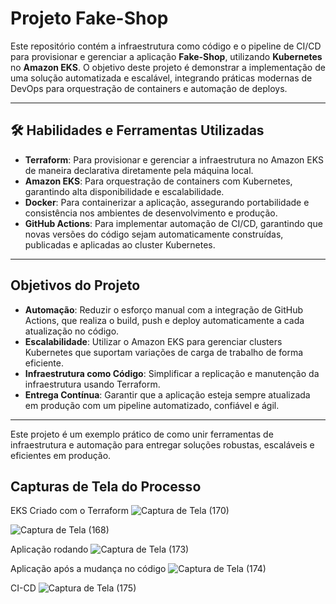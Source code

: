 # **Projeto Fake-Shop**  

Este repositório contém a infraestrutura como código e o pipeline de CI/CD para provisionar e gerenciar a aplicação **Fake-Shop**, utilizando **Kubernetes** no **Amazon EKS**. O objetivo deste projeto é demonstrar a implementação de uma solução automatizada e escalável, integrando práticas modernas de DevOps para orquestração de containers e automação de deploys.

---

## **🛠 Habilidades e Ferramentas Utilizadas**  

- **Terraform**: Para provisionar e gerenciar a infraestrutura no Amazon EKS de maneira declarativa diretamente pela máquina local.
- **Amazon EKS**: Para orquestração de containers com Kubernetes, garantindo alta disponibilidade e escalabilidade.
- **Docker**: Para containerizar a aplicação, assegurando portabilidade e consistência nos ambientes de desenvolvimento e produção.
- **GitHub Actions**: Para implementar automação de CI/CD, garantindo que novas versões do código sejam automaticamente construídas, publicadas e aplicadas ao cluster Kubernetes.

---

## **Objetivos do Projeto**  

- **Automação**: Reduzir o esforço manual com a integração de GitHub Actions, que realiza o build, push e deploy automaticamente a cada atualização no código.
- **Escalabilidade**: Utilizar o Amazon EKS para gerenciar clusters Kubernetes que suportam variações de carga de trabalho de forma eficiente.
- **Infraestrutura como Código**: Simplificar a replicação e manutenção da infraestrutura usando Terraform.
- **Entrega Contínua**: Garantir que a aplicação esteja sempre atualizada em produção com um pipeline automatizado, confiável e ágil.  

---

Este projeto é um exemplo prático de como unir ferramentas de infraestrutura e automação para entregar soluções robustas, escaláveis e eficientes em produção.

## **Capturas de Tela do Processo**
EKS Criado com o Terraform
![Captura de Tela (170)](https://github.com/user-attachments/assets/b31c0363-5192-42e5-9b53-3a50ebfc0afb)

![Captura de Tela (168)](https://github.com/user-attachments/assets/2c782689-ffc0-4bb7-9158-989178193c72)

Aplicação rodando
![Captura de Tela (173)](https://github.com/user-attachments/assets/702ac16b-e6c1-4314-ac6b-f8e94ebb466a)

Aplicação após a mudança no código
![Captura de Tela (174)](https://github.com/user-attachments/assets/9d0afb9c-8a18-4d80-bd04-487bfdbcc8b3)

CI-CD
![Captura de Tela (175)](https://github.com/user-attachments/assets/160972d3-f467-419e-bf5c-d7d0095bf2ff)


